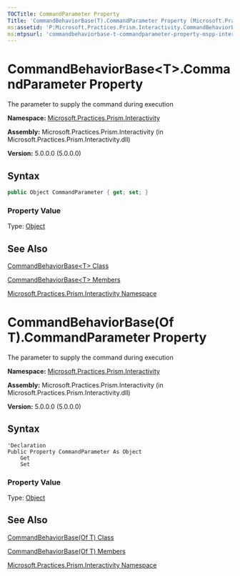 ```yaml
---
TOCTitle: CommandParameter Property
Title: 'CommandBehaviorBase(T).CommandParameter Property (Microsoft.Practices.Prism.Interactivity)'
ms:assetid: 'P:Microsoft.Practices.Prism.Interactivity.CommandBehaviorBase\`1.CommandParameter'
ms:mtpsurl: 'commandbehaviorbase-t-commandparameter-property-mspp-interactivity.md'
---
```



# CommandBehaviorBase&lt;T&gt;.CommandParameter Property

The parameter to supply the command during execution

**Namespace:** [Microsoft.Practices.Prism.Interactivity](/patterns-practices/reference/mspp-interactivity-namespace)

**Assembly:** Microsoft.Practices.Prism.Interactivity (in Microsoft.Practices.Prism.Interactivity.dll)

**Version:** 5.0.0.0 (5.0.0.0)

## Syntax

```C#
public Object CommandParameter { get; set; }
```

### Property Value

Type: [Object](http://msdn.microsoft.com/en-us/library/e5kfa45b)

## See Also

[CommandBehaviorBase&lt;T&gt; Class](/patterns-practices/reference/commandbehaviorbase-t-class-mspp-interactivity)

[CommandBehaviorBase&lt;T&gt; Members](/patterns-practices/reference/commandbehaviorbase-t-members-mspp-interactivity)

[Microsoft.Practices.Prism.Interactivity Namespace](/patterns-practices/reference/mspp-interactivity-namespace)

# CommandBehaviorBase(Of T).CommandParameter Property

The parameter to supply the command during execution

**Namespace:** [Microsoft.Practices.Prism.Interactivity](/patterns-practices/reference/mspp-interactivity-namespace)

**Assembly:** Microsoft.Practices.Prism.Interactivity (in Microsoft.Practices.Prism.Interactivity.dll)

**Version:** 5.0.0.0 (5.0.0.0)

## Syntax

```VB
'Declaration
Public Property CommandParameter As Object
	Get
	Set
```

### Property Value

Type: [Object](http://msdn.microsoft.com/en-us/library/e5kfa45b)

## See Also

[CommandBehaviorBase(Of T) Class](/patterns-practices/reference/commandbehaviorbase-t-class-mspp-interactivity)

[CommandBehaviorBase(Of T) Members](/patterns-practices/reference/commandbehaviorbase-t-members-mspp-interactivity)

[Microsoft.Practices.Prism.Interactivity Namespace](/patterns-practices/reference/mspp-interactivity-namespace)